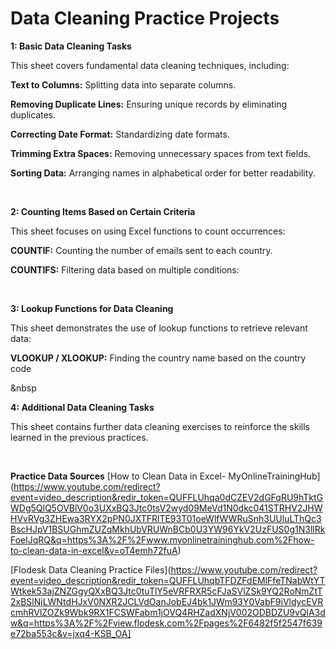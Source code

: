 # Data Cleaning Practice Projects

**1: Basic Data Cleaning Tasks**

This sheet covers fundamental data cleaning techniques, including:

**Text to Columns:** Splitting data into separate columns.

**Removing Duplicate Lines:** Ensuring unique records by eliminating duplicates.

**Correcting Date Format:** Standardizing date formats.

**Trimming Extra Spaces:** Removing unnecessary spaces from text fields.

**Sorting Data:** Arranging names in alphabetical order for better readability.

&nbsp;

**2: Counting Items Based on Certain Criteria**

This sheet focuses on using Excel functions to count occurrences:

**COUNTIF:** Counting the number of emails sent to each country.

**COUNTIFS:** Filtering data based on multiple conditions:


&nbsp;

**3: Lookup Functions for Data Cleaning**

This sheet demonstrates the use of lookup functions to retrieve relevant data:

**VLOOKUP / XLOOKUP:** Finding the country name based on the country code

&nbsp


**4: Additional Data Cleaning Tasks**

This sheet contains further data cleaning exercises to reinforce the skills learned in the previous practices.

&nbsp;

**Practice Data Sources**
[How to Clean Data in Excel- MyOnlineTrainingHub]  (https://www.youtube.com/redirect?event=video_description&redir_token=QUFFLUhqa0dCZEV2dGFqRU9hTktGWDg5QlQ5OVBlV0o3UXxBQ3Jtc0tsV2wyd09MeVd1N0dkc041STRHV2JHWHVvRVg3ZHEwa3RYX2pPN0JXTFRlTE93T01oeWlfWWRuSnh3UUluLThQc3BscHJpV1BSUGhmZUZqMkhUbVRUWnBCb0U3YW96YkV2UzFUS0g1N3llRkFoelJqRQ&q=https%3A%2F%2Fwww.myonlinetraininghub.com%2Fhow-to-clean-data-in-excel&v=oT4emh72fuA)


[Flodesk Data Cleaning Practice Files](https://www.youtube.com/redirect?event=video_description&redir_token=QUFFLUhqbTFDZFdEMlFfeTNabWtYTWtkek53ajZNZGgyQXxBQ3Jtc0tuTlY5eVRFRXR5cFJaSVlZSk9YQ2RoNmZtT2xBSlNjLWNtdHJxV0NXR2JCLVdOanJobEJ4bk1JWm93Y0VabF9iVldycEVRcmhRVlZOZk9Wbk9RX1FCSWFabm1jOVQ4RHZadXNjV002ODBDZU9vQlA3dw&q=https%3A%2F%2Fview.flodesk.com%2Fpages%2F6482f5f2547f639e72ba553c&v=jxq4-KSB_OA]


